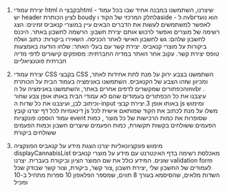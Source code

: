 1. יצירת  עמודי  html 
בקבצי הhtml -  שיצרנו, השתמשנו  במבנה אחיד שבו בכל עמוד יש header   לציון הכותרת boudy לחלק המרכזי של הקוד  וaside -  ל.nvbrהוא נועד לאפשר למשתמשים לעשות את הדברים הבאים
עיין במוצרי קנאביס זמינים: הצג רשימה של מוצרים ואפשר לרכוש אותם 
יצירת חשבון: הרשמה לחשבון באתר.
היכנס לחשבון שלהם: גש לחשבון האישי לאחר הכניסה.
השאירו ביקורות: כתוב ושלח ביקורות על מוצרי קנאביס.
יצירת קשר עם בעלי האתר: שלחו הודעה באמצעות טופס יצירת קשר.
עקוב אחר האתר במדיה החברתית: מסופקים קישורים לדפי מדיה חברתית פוטנציאליים
2. יצירת עמודי CSS
בקבצי CSS השתמשנו בצבע ירוק על מנת לתת אחידות  לאתר,  ומכיוון שזהו הצבע של הקנאביס. השתמשנו באנימציה בעמוד הבית על הכותרת והכפתורים שמקשרים לדפים אחרים באתר, והשתמשנו באנימציה על הnvbr  . עיצבנו את כל  הכפתורים בעמודים שהם לא עמודי הבית באותו אופן צבע שחור וכיתוב לבן, ועיצבנו את כל  שדות  ה-input  באותו אופן 
 3.יצירת קבצי js  ומימוש דינאמיות
לכל דף יצרנו קובץ js   משלו על מנת לכתוב את הקוד שמותאם אישית לכל  עמוד הוספנו פונקציות event שסופרות את כמות הרכישות של כל מוצר , כמות הפעמים ששולחים בקשות תקשורת, כמות הפעמים שיוצרים חשבון וכמות הפעמים ששולחים ביקורת

4. מימוש פונקציונאליות
יצרנו הצגת מידע על קנאביס הפונקציה displayCannabisList מאכלסת רשימה בדף האינטרנט עם מידע על מוצרי קנאביס שונים. המידע כולל את שם המוצר הציון וביקורת בעברית.
יצרנו validation form  לעמודים של החשבון שלי ,יצירת חשבון ,צור קשר, ביקורת, וצור קשר  שבודק שכל השדות מלאים, שהסיסמא בעורך 8 תווים, שמספר הפלאפון 10 ספרות מתחיל ב-10 ומכיל 
